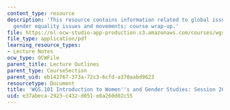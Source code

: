 ```yaml
---
content_type: resource
description: 'This resource contains information related to global issues: contemporary
  gender equality issues and movements; course wrap-up.'
file: https://ol-ocw-studio-app-production.s3.amazonaws.com/courses/wgs-101-introduction-to-womens-and-gender-studies-fall-2014/e37abeca2923c432d051e8a260d02c55_MITWGS_101F14_Sess26.pdf
file_type: application/pdf
learning_resource_types:
- Lecture Notes
ocw_type: OCWFile
parent_title: Lecture Outlines
parent_type: CourseSection
parent_uid: eb142767-373a-72c3-6cfd-a370aabd9623
resourcetype: Document
title: 'WGS.101 Introduction to Women''s and Gender Studies: Session 26 Lecture Outline'
uid: e37abeca-2923-c432-d051-e8a260d02c55
---
```

